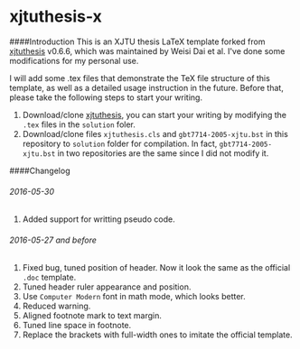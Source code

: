 xjtuthesis-x
======
####Introduction
This is an XJTU thesis LaTeX template forked from [xjtuthesis](https://github.com/Aetf/xjtuthesis) v0.6.6, which was maintained by Weisi Dai et al. I've done some modifications for my personal use.

I will add some .tex files that demonstrate the TeX file structure of this template, as well as a detailed usage instruction in the future. Before that, please take the following steps to start your writing.

1. Download/clone [xjtuthesis](https://github.com/Aetf/xjtuthesis), you can start your writing by modifying the `.tex` files in the `solution` foler.
2. Download/clone files `xjtuthesis.cls` and `gbt7714-2005-xjtu.bst` in this repository to `solution` folder for compilation.
In fact, `gbt7714-2005-xjtu.bst` in two repositories are the same since I did not modify it.

####Changelog
###### 2016-05-30
1. Added support for writting pseudo code.

###### 2016-05-27 and before
1. Fixed bug, tuned position of header. Now it look the same as the official `.doc` template.
2. Tuned header ruler appearance and position.
3. Use `Computer Modern` font in math mode, which looks better.
4. Reduced warning.
5. Aligned footnote mark to text margin.
6. Tuned line space in footnote.
7. Replace the brackets with full-width ones to imitate the official template.
